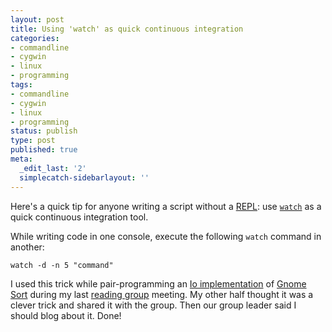 ```yaml
---
layout: post
title: Using 'watch' as quick continuous integration
categories:
- commandline
- cygwin
- linux
- programming
tags:
- commandline
- cygwin
- linux
- programming
status: publish
type: post
published: true
meta:
  _edit_last: '2'
  simplecatch-sidebarlayout: ''
---
```

Here's a quick tip for anyone writing a script without a <a href="http://en.wikipedia.org/wiki/Read-eval-print_loop">REPL</a>: use <a href="http://en.wikipedia.org/wiki/Watch_(Unix)">`watch`</a> as a quick continuous integration tool.

While writing code in one console, execute the following `watch` command in another:

`watch -d -n 5 "command"`

I used this trick while pair-programming an <a href="https://github.com/MikeChristianson/7in7/blob/master/Io/Day-3/gnome.io">Io implementation</a> of <a href="http://en.wikipedia.org/wiki/Gnome_sort">Gnome Sort</a> during my last <a title="Seven Languages in Seven Weeks reading group" href="http://codeaweso.me/2012/07/seven-languages-in-seven-weeks-reading-group/">reading group</a> meeting. My other half thought it was a clever trick and shared it with the group. Then our group leader said I should blog about it. Done!
